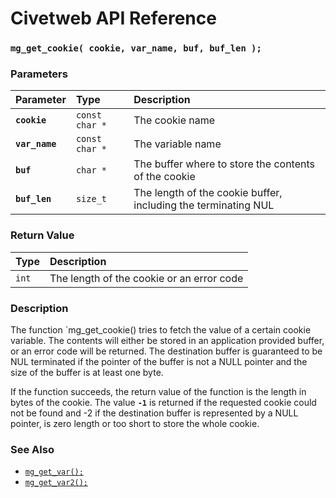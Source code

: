 # Civetweb API Reference

### `mg_get_cookie( cookie, var_name, buf, buf_len );`

### Parameters

| Parameter | Type | Description |
| :--- | :--- | :--- |
|**`cookie`**|`const char *`|The cookie name|
|**`var_name`**|`const char *`|The variable name|
|**`buf`**|`char *`|The buffer where to store the contents of the cookie|
|**`buf_len`**|`size_t`|The length of the cookie buffer, including the terminating NUL|

### Return Value

| Type | Description |
| :--- | :--- |
|`int`|The length of the cookie or an error code|

### Description

The function `mg_get_cookie() tries to fetch the value of a certain cookie variable. The contents will either be stored in an application provided buffer, or an error code will be returned. The destination buffer is guaranteed to be NUL terminated if the pointer of the buffer is not a NULL pointer and the size of the buffer is at least one byte.

If the function succeeds, the return value of the function is the length in bytes of the cookie. The value **`-1`** is returned if the requested cookie could not be found and -2 if the destination buffer is represented by a NULL pointer, is zero length or too short to store the whole cookie.

### See Also

* [`mg_get_var();`](mg_get_var.md)
* [`mg_get_var2();`](mg_get_var2.md)
